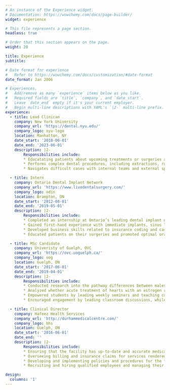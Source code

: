```yaml
---
# An instance of the Experience widget.
# Documentation: https://wowchemy.com/docs/page-builder/
widget: experience

# This file represents a page section.
headless: true

# Order that this section appears on the page.
weight: 20

title: Experience
subtitle:

# Date format for experience
#   Refer to https://wowchemy.com/docs/customization/#date-format
date_format: Jan 2006

# Experiences.
#   Add/remove as many `experience` items below as you like.
#   Required fields are `title`, `company`, and `date_start`.
#   Leave `date_end` empty if it's your current employer.
#   Begin multi-line descriptions with YAML's `|2-` multi-line prefix.
experience:
  - title: Lead Clinican
    company: New York University
    company_url: 'https://dental.nyu.edu/'
    company_logo: nyu-logo
    location: Manhattan, NY
    date_start: '2018-06-01'
    date_end: '2023-06-01'
    description: |2-
        Responsibilities include:
        * Educatating patients about upcoming treatments or surgeries and mentors other students as the Lead Doctor at NYU College of Dentistry
        * Performs complex dental procedures, including extractions, root canals, crowns, and dentures, and restores implant crowns and overdentures
        * Navigates difficult cases with internal teams and external specialists for enhanced patient outcomes

  - title: Intern
    company: Ontario Dental Implant Network
    company_url: 'https://www.livedentalsurgery.com/'
    company_logo: odin
    location: Brampton, ON
    date_start: '2012-08-01'
    date_end: '2019-05-01'
    description: |2-
        Responsibilities include:
        * Completed an internship at Ontario’s leading dental implant network, where I learned and enhanced my skills and knowledge alongside Dr. Azeem Sheikh during the performance of live dental procedures and surgeries.
        * Gained first-hand experience with immediate implants, sinus lifting, all-on-x, and other dental surgeries and procedures in an open-learning environment.
        * Developed business skills related to insurance coding and case acceptance strategies.
        * Educated patients on their surgeries and promoted optimal oral health by liaising with them directly.

  - title: MSc Candidate
    company: Univeristy of Guelph, OVC
    company_url: 'https://ovc.uoguelph.ca/'
    company_logo: uog
    location: Guelph, ON
    date_start: '2017-06-01'
    date_end: '2019-04-01'
    description: |2-
        Responsibilities include:
        * Conducted research into the pathway differences between males and females following a heart attack, and the implications of varied drug treatments, which has broad implications for alternative ways to treat heart disease in the future.
        * Analyzed whether acute treatment of hearts with an estrogen receptor agonist in males and females following myocardial ischemia is a viable method of exploiting the cardioprotective effects of estrogen receptor activation without the negative effects of chronic estrogen exposure.
        * Empowered students by leading weekly seminars and teaching course content, while supplying regular feedback and encouragement as a Graduate Teaching Assistant at the University of Guelph from August 2018 to May 2019.
        * Encouraged engagement by leading classroom discussions, while synthesizing complex ideas into easy-to-understand applications.

  - title: Clinical Director
    company: Hafeez Health Services
    company_url: 'http://durhammedicalcentre.com/'
    company_logo: hhs
    location: Guelph, ON
    date_start: '2016-06-01'
    date_end: ''
    description: |2-
        Responsibilities include:
        * Ensuring that the facility has up-to-date and accurate medical imaging equipment.
        * Overseeing billing and insurance claims for services rendered.
        * Developing and implementing policies and procedures for the facility.
        * Recruiting and hiring qualified employees and managing their performance.

design:
  columns: '1'
---
```

